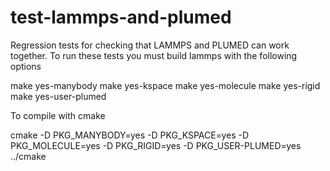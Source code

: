 # test-lammps-and-plumed
Regression tests for checking that LAMMPS and PLUMED can work together.  To run these tests you 
must build lammps with the following options

make yes-manybody
make yes-kspace
make yes-molecule
make yes-rigid
make yes-user-plumed

To compile with cmake

cmake -D PKG_MANYBODY=yes -D PKG_KSPACE=yes -D PKG_MOLECULE=yes -D PKG_RIGID=yes -D PKG_USER-PLUMED=yes ../cmake


